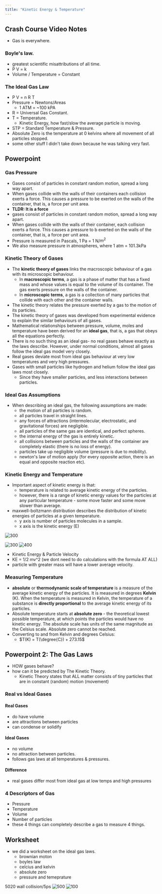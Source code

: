 ```yaml
---
title: "Kinetic Energy & Temperature"
---
```


## Crash Course Video Notes
- Gas is everywhere.
### Boyle's law.
- greatest scientific misattributions of all time.
- P V = k
- Volume / Temperature = Constant
### The Ideal Gas Law
- P V = n R T
- Pressure = Newtons/Areas
	- 1 ATM = ~100 kPA
- R = Universal Gas Constant.
- T = Temperature.
	- Kinetic Energy, how fast/slow the average particle is moving.
- STP = Standard Temperature & Pressure.
- Absolute Zero is the temperature at 0 kelvins where all movement of all particles stopped.
- some other stuff I didn't take down because he was talking very fast.

## Powerpoint
### Gas Pressure
- Gases consist of particles in constant random motion, spread a long way apart.
- When gases collide with the walls of their containers each collision exerts a force. This causes a pressure to be exerted on the walls of the container, that is, a force per unit area.
- **TLDR: It is a force**
- gases consist of particles in constant random motion, spread a long way apart.
- When gases collide with the walls of their container, each collision exerts a force. This causes a pressure to b exerted on the walls of the container, that is, a force per unit area.
- Pressure is measured in Pascals, 1 Pa = 1 N/$m^2$
- We also measure pressure in atmospheres, where 1 atm = 101.3kPa
### Kinetic Theory of Gases
- The **kinetic theory of gases** links the macroscopic behaviour of a gas with its microscopic behaviour.
	- In **macroscopic terms**, a gas is a phase of matter that has a fixed mass and whose values is equal to the volume of its container. The gas exerts pressure on the walls of the container.
	- In **microscopic terms**, a gas is a collection of many particles that collide with each other and the container walls.
- The kinetic theory relates the pressure exerted by a gas to the motion of its particles.
- The kinetic theory of gases was developed from experimental evidence to explain the similar behaviours of all gases.
- Mathematical relationships between pressure, volume, moles and temperature have been derived for an **ideal gas**, that is, a gas that obeys all the equations perfectly.
- There is no such thing as an ideal gas- no real gases behave exactly as the laws describe. However, under normal conditions, almost all gases follow the ideal gas model very closely.
- Real gases deviate most from ideal gas behaviour at very low temperatures and very high pressures.
- Gases with small particles like hydrogen and helium follow the ideal gas laws most closely.
	- Since they have smaller particles, and less interactions between particles.
### Ideal Gas Assumptions
- When describing an ideal gas, the following assumptions are made:
	- the motion of all particles is random.
	- all particles travel in straight lines.
	- any forces of attractions (intermolecular, electrostatic, and gravitational forces) are negligible.
	- all particles of the same gas are identical, and perfect spheres.
	- the internal energy of the gas is entirely kinetic.
	- all collisions between particles and the walls of the container are completely elastic (there is no loss of energy).
	- particles take up negligible volume (pressure is due to mobility).
	- newton's law of motion apply (for every opposite action, there is an equal and opposite reaction etc).
### Kinetic Energy and Temperature
- Important aspect of kinetic energy is that:
	- temperature is related to average kinetic energy of the particles.
	- however, there is a range of kinetic energy values for the particles at any particular temperature - some move faster and some move slower than average.
- maxwell-boltzmann distribution describes the distribution of kinetic energies of particles at a given temperature.
	- y axis is number of particles molecules in a sample.
	- x axis is the kinetic energy (E)
	
![300](notes/images/Screen%20Shot%202023-08-08%20at%2012.48.56%20pm.png)

![300](notes/images/Screen%20Shot%202023-08-08%20at%2012.50.03%20pm.png)
![400](notes/images/Screen%20Shot%202023-08-08%20at%2012.52.35%20pm.png)
- Kinetic Energy & Particle Velocity
- KE = 1/2 mv^2 (we dont need to do calculations with the formula AT ALL)
- particle with greater mass will have a lower average velocity.
### Measuring Temperature
- **absolute** or **thermodynamic scale of temperature** is a measure of the average kinetic energy of the particles. It is measured in degrees **Kelvin** (K). When the temperature is measured in Kelvin, the temperature of a substance is **directly proportional** to the average kinetic energy of its particles.
- Absolute temperature starts at **absolute zero** - the theoretical lowest possible temperature, at which points the particles would have no kinetic energy. The absolute scale has units of the same magnitude as the Celsius scale. Absolute zero cannot be reached.
- Converting to and from Kelvin and degrees Celsius:
	- $T(K) = T(\degree{C}) + 273.15$

## Powerpoint 2: The Gas Laws
- HOW gases behave?
- how can it be predicted by The Kinetic Theory.
	- Kinetic Theory states that ALL matter consists of tiny particles that are in constant (random) motion (movement)
### Real vs Ideal Gases
#### Real Gases
- do have volume
- are attractions between particles
- can condense or solidify
#### Ideal Gases
- no volume
- no attraction between particles.
- follows gas laws at all temperatures & pressures.
#### Difference
- real gases differ most from ideal gas at low temps and high pressures

### 4 Descriptors of Gas
- Pressure
- Temperature
- Volume
- Number of particles
- these 4 things can completely describe a gas to measure 4 things.

## Worksheet
- we did a worksheet on the ideal gas laws.
	- brownian moton
	- boyles law
	- celcius and kelvin
	- absolute zero
	- pressure and temeprature

5020 wall collision/5ps
![500](notes/images/Screen%20Shot%202023-08-10%20at%203.24.56%20pm.png)
![100](notes/images/Screen%20Shot%202023-08-10%20at%206.26.16%20pm.png)